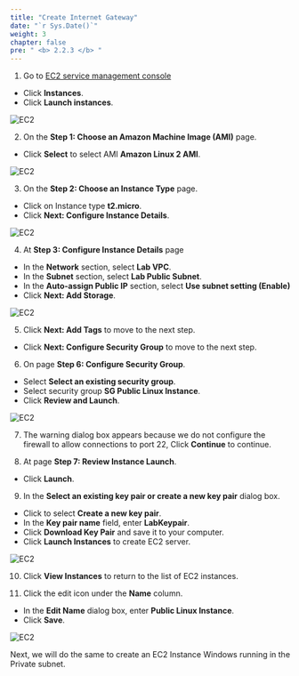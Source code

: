 ```yaml
---
title: "Create Internet Gateway"
date: "`r Sys.Date()`"
weight: 3
chapter: false
pre: " <b> 2.2.3 </b> "
---
```


1. Go to [EC2 service management console](https://console.aws.amazon.com/ec2/v2/home)

- Click **Instances**.
- Click **Launch instances**.

![EC2](/images/2.prerequisite/027-createec2.png)

2. On the **Step 1: Choose an Amazon Machine Image (AMI)** page.

- Click **Select** to select AMI **Amazon Linux 2 AMI**.

![EC2](/images/2.prerequisite/028-createec2.png)

3. On the **Step 2: Choose an Instance Type** page.

- Click on Instance type **t2.micro**.
- Click **Next: Configure Instance Details**.

![EC2](/images/2.prerequisite/029-createec2.png)

4. At **Step 3: Configure Instance Details** page

- In the **Network** section, select **Lab VPC**.
- In the **Subnet** section, select **Lab Public Subnet**.
- In the **Auto-assign Public IP** section, select **Use subnet setting (Enable)**
- Click **Next: Add Storage**.

![EC2](/images/2.prerequisite/030-createec2.png)

5. Click **Next: Add Tags** to move to the next step.

- Click **Next: Configure Security Group** to move to the next step.

6. On page **Step 6: Configure Security Group**.

- Select **Select an existing security group**.
- Select security group **SG Public Linux Instance**.
- Click **Review and Launch**.

![EC2](/images/2.prerequisite/031-createec2.png)

7. The warning dialog box appears because we do not configure the firewall to allow connections to port 22, Click **Continue** to continue.

8. At page **Step 7: Review Instance Launch**.

- Click **Launch**.

9. In the **Select an existing key pair or create a new key pair** dialog box.

- Click to select **Create a new key pair**.
- In the **Key pair name** field, enter **LabKeypair**.
- Click **Download Key Pair** and save it to your computer.
- Click **Launch Instances** to create EC2 server.

![EC2](/images/2.prerequisite/032-createec2.png)

10. Click **View Instances** to return to the list of EC2 instances.

11. Click the edit icon under the **Name** column.

- In the **Edit Name** dialog box, enter **Public Linux Instance**.
- Click **Save**.

![EC2](/images/2.prerequisite/033-createec2.png)

Next, we will do the same to create an EC2 Instance Windows running in the Private subnet.
